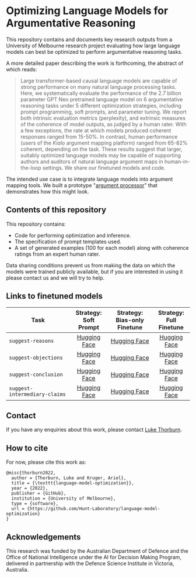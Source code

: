# Optimizing Language Models for Argumentative Reasoning

This repository contains and documents key research outputs from a University of Melbourne research project evaluating how large language models can best be optimized to perform argumentative reasoning tasks.

A more detailed paper describing the work is forthcoming, the abstract of which reads:

> Large transformer-based causal language models are capable of strong performance on many natural language processing tasks. Here, we systematically evaluate the performance of the 2.7 billion parameter GPT Neo pretrained language model on 6 argumentative reasoning tasks under 5 different optimization strategies, including prompt programming, soft prompts, and parameter tuning. We report both intrinsic evaluation metrics (perplexity), and extrinsic measures of the coherence of model outputs, as judged by a human rater. With a few exceptions, the rate at which models produced coherent responses ranged from 15-50%. In contrast, human performance (users of the *Kialo* argument mapping platform) ranged from 65-82% coherent, depending on the task. These results suggest that larger, suitably optimized language models may be capable of supporting authors and auditors of natural language argument maps in human-in-the-loop settings. We share our finetuned models and code.

The intended use case is to integrate language models into argument mapping tools. We built a prototype "[argument processor](https://luke-thorburn.github.io/argument-processor/)" that demonstrates how this might look.

## Contents of this repository

This repository contains:

- Code for performing optimization and inference.
- The specification of prompt templates used.
- A set of generated examples (100 for each model) along with coherence ratings from an expert human rater.

Data sharing conditions prevent us from making the data on which the models were trained publicly available, but if you are interested in using it please contact us and we will try to help.

## Links to finetuned models

| Task | Strategy:<br />Soft Prompt | Strategy:<br />Bias-only Finetune | Strategy:<br />Full Finetune |
| ---- | :---------------------: | :---------------------------------: | :---------------------------------: |
| `suggest-reasons` | [Hugging Face](https://huggingface.co/luke-thorburn/suggest-reasons-soft) | [Hugging Face](https://huggingface.co/luke-thorburn/suggest-reasons-bias-only) | [Hugging Face](https://huggingface.co/luke-thorburn/suggest-reasons-full-finetune) |
| `suggest-objections` | [Hugging Face](https://huggingface.co/luke-thorburn/suggest-objections-soft) | [Hugging Face](https://huggingface.co/luke-thorburn/suggest-objections-bias-only) | [Hugging Face](https://huggingface.co/luke-thorburn/suggest-objections-full-finetune) |
| `suggest-conclusion` | [Hugging Face](https://huggingface.co/luke-thorburn/suggest-conclusion-soft) | [Hugging Face](https://huggingface.co/luke-thorburn/suggest-conclusion-bias-only) | [Hugging Face](https://huggingface.co/luke-thorburn/suggest-conclusion-full-finetune) |
| `suggest-intermediary-claims` | [Hugging Face](https://huggingface.co/luke-thorburn/suggest-intermediary-claims-soft) | [Hugging Face](https://huggingface.co/luke-thorburn/suggest-intermediary-claims-bias-only) | [Hugging Face](https://huggingface.co/luke-thorburn/suggest-intermediary-claims-full-finetune) |

## Contact

If you have any enquiries about this work, please contact [Luke Thorburn](https://lukethorburn.com/).

## How to cite

For now, please cite this work as:

```
@misc{thorburn2022,
  author = {Thorburn, Luke and Kruger, Ariel},
  title = {\texttt{language-model-optimization}},
  year = {2022},
  publisher = {GitHub},
  institution = {University of Melbourne},
  type = {software},
  url = {https://github.com/Hunt-Laboratory/language-model-optimization}
}
```

## Acknowledgements

This research was funded by the Australian Department of Defence and the Office of National Intelligence under the AI for Decision Making Program, delivered in partnership with the Defence Science Institute in Victoria, Australia.
